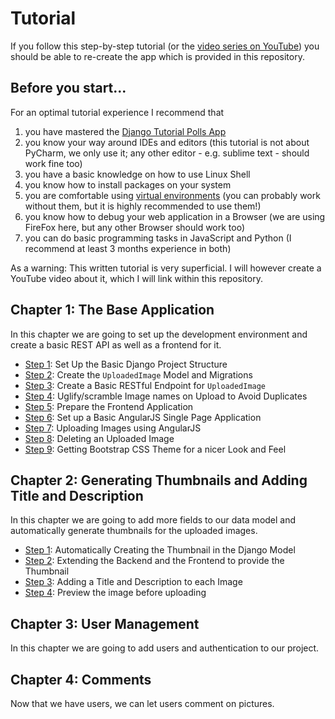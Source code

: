 # Tutorial
If you follow this step-by-step tutorial (or the [video series on YouTube](https://www.youtube.com/watch?v=hMiNTCIY7dw)) you should be able to re-create the app which is provided in this repository.

## Before you start...

For an optimal tutorial experience I recommend that
 1. you have mastered the [Django Tutorial Polls App](https://docs.djangoproject.com/en/1.10/intro/tutorial01/)
 1. you know your way around IDEs and editors (this tutorial is not about PyCharm, we only use it; any other editor - e.g. sublime text - should work fine too)
 1. you have a basic knowledge on how to use Linux Shell
 1. you know how to install packages on your system
 1. you are comfortable using [virtual environments](http://docs.python-guide.org/en/latest/dev/virtualenvs/) (you can probably work without them, but it is highly recommended to use them!)
 1. you know how to debug your web application in a Browser (we are using FireFox here, but any other Browser should work too)
 1. you can do basic programming tasks in JavaScript and Python (I recommend at least 3 months experience in both)
 
As a warning: This written tutorial is very superficial. I will however create a YouTube video about it, which I will link within this repository.


## Chapter 1: The Base Application
In this chapter we are going to set up the development environment and create a basic REST API as well as a frontend for it.

 * [Step 1](chapter1/step1.md): Set Up the Basic Django Project Structure
 * [Step 2](chapter1/step2.md): Create the `UploadedImage` Model and Migrations
 * [Step 3](chapter1/step3.md): Create a Basic RESTful Endpoint for `UploadedImage`
 * [Step 4](chapter1/step4.md): Uglify/scramble Image names on Upload to Avoid Duplicates
 * [Step 5](chapter1/step5.md): Prepare the Frontend Application
 * [Step 6](chapter1/step6.md): Set up a Basic AngularJS Single Page Application
 * [Step 7](chapter1/step7.md): Uploading Images using AngularJS
 * [Step 8](chapter1/step8.md): Deleting an Uploaded Image
 * [Step 9](chapter1/step9.md): Getting Bootstrap CSS Theme for a nicer Look and Feel
 
 
## Chapter 2: Generating Thumbnails and Adding Title and Description
In this chapter we are going to add more fields to our data model and automatically generate thumbnails for the uploaded images.

 * [Step 1](chapter2/step1.md): Automatically Creating the Thumbnail in the Django Model
 * [Step 2](chapter2/step2.md): Extending the Backend and the Frontend to provide the Thumbnail
 * [Step 3](chapter2/step3.md): Adding a Title and Description to each Image
 * [Step 4](chapter2/step4.md): Preview the image before uploading

## Chapter 3: User Management
In this chapter we are going to add users and authentication to our project. 

## Chapter 4: Comments
Now that we have users, we can let users comment on pictures.